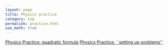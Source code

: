 ```yaml
---
layout: page
title: Physics practice  
category: top
permalink: practice.html
use_math: true
---
```


<a href="practice.pdf">Physics Practice: quadratic formula</a>
<a href="practice2.pdf">Physics Practice: ``setting up problems''</a>
